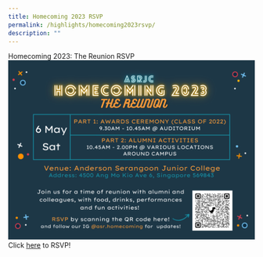 ```yaml
---
title: Homecoming 2023 RSVP
permalink: /highlights/homecoming2023rsvp/
description: ""
---
```

Homecoming 2023: The Reunion RSVP
![](/images/homecoming2023%20infopage.jpg)
Click [here](https://docs.google.com/forms/d/e/1FAIpQLScfwpmw746dqomGrBvMEoM5NZ8Msp8Sefnq1nW65j14K37KoQ/viewform) to RSVP!